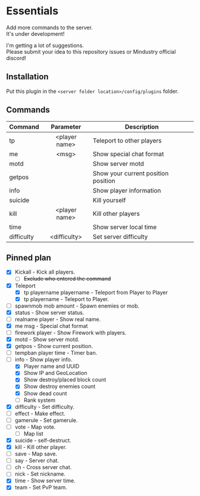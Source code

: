 # Essentials
Add more commands to the server.  
It's under development!

I'm getting a lot of suggestions.  
Please submit your idea to this repository issues or Mindustry official discord!

## Installation

Put this plugin in the ``<server folder location>/config/plugins`` folder.

## Commands

| Command | Parameter | Description |
|---------|:-------------:|---------------------------|
| tp | &lt;player name&gt; | Teleport to other players |
| me | &lt;msg&gt; | Show special chat format |
| motd |  | Show server motd |
| getpos |  | Show your current position position |
| info |  | Show player information |
| suicide |  | Kill yourself |
| kill | &lt;player name&gt; | Kill other players |
| time |  | Show server local time |
| difficulty | &lt;difficulty&gt; | Set server difficulty |
<!--
| kickall |  | Kick all players without you. |
| spawnmob |  | Spawn mob |
| tempban |  | Timer ban |
| difficulty |  | Set server difficulty |
| effect |  | make effect |
| gamerule |  | Edit gamerule |
| vote | &lt;map name&gt; | Vote map |
| save |  | Save current map |
| ch | msg | Cross server chat |
| tpmouse | player | teleport player to follow mouse pointer |
|  |  |  |
|  |  |  |
-->

## Pinned plan

- [x] Kickall - Kick all players.
  - [ ] ~~Exclude who entered the command~~
- [x] Teleport
  - [x] tp playername playername - Teleport from Player to Player
  - [x] tp playername - Teleport to Player.
- [ ] spawnmob mob amount - Spawn enemies or mob.
- [x] status - Show server status.
- [ ] realname player - Show real name.
- [x] me msg - Special chat format
- [ ] firework player - Show Firework with players.
- [x] motd - Show server motd.
- [x] getpos - Show current position.
- [ ] tempban player time - Timer ban.
- [ ] info - Show player info.
  - [x] Player name and UUID
  - [x] Show IP and GeoLocation
  - [x] Show destroy/placed block count
  - [x] Show destroy enemies count
  - [x] Show dead count
  - [ ] Rank system
- [x] difficulty - Set difficulty.
- [ ] effect - Make effect.
- [ ] gamerule - Set gamerule.
- [ ] vote - Map vote.
  - [ ] Map list
- [x] suicide - self-destruct.
- [x] kill - Kill other player.
- [ ] save - Map save.
- [ ] say - Server chat.
- [ ] ch - Cross server chat.
- [ ] nick - Set nickname.
- [x] time - Show server time.
- [x] team - Set PvP team.